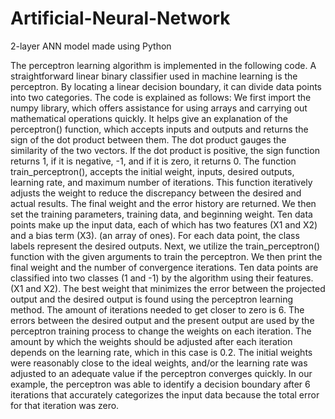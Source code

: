 # Artificial-Neural-Network
2-layer ANN model made using Python

The perceptron learning algorithm is implemented in the following code. A straightforward linear binary classifier used in machine learning is the perceptron. By locating a linear decision boundary, it can divide data points into two categories.
The code is explained as follows:
We first import the numpy library, which offers assistance for using arrays and carrying out mathematical operations quickly. It helps give an explanation of the perceptron() function, which accepts inputs and outputs and returns the sign of the dot product between them. The dot product gauges the similarity of the two vectors. If the dot product is positive, the sign function returns 1, if it is negative, -1, and if it is zero, it returns 0.
The function train_perceptron(), accepts the initial weight, inputs, desired outputs, learning rate, and maximum number of iterations. This function iteratively adjusts the weight to reduce the discrepancy between the desired and actual results. The final weight and the error history are returned.
We then set the training parameters, training data, and beginning weight. Ten data points make up the input data, each of which has two features (X1 and X2) and a bias term (X3). (an array of ones). For each data point, the class labels represent the desired outputs. Next, we utilize the train_perceptron() function with the given arguments to train the perceptron. We then print the final weight and the number of convergence iterations. Ten data points are classified into two classes (1 and -1) by the algorithm using their features. (X1 and X2). The best weight that minimizes the error between the projected output and the desired output is found using the perceptron learning method.
The amount of iterations needed to get closer to zero is 6. The errors between the desired output and the present output are used by the perceptron training process to change the weights on each iteration. The amount by which the weights should be adjusted after each iteration depends on the learning rate, which in this case is 0.2. The initial weights were reasonably close to the ideal weights, and/or the learning rate was adjusted to an adequate value if the perceptron converges quickly.
In our example, the perceptron was able to identify a decision boundary after 6 iterations that accurately categorizes the input data because the total error for that iteration was zero.
